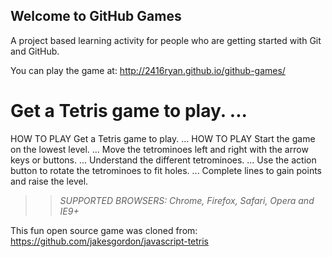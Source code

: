 ## Welcome to GitHub Games

A project based learning activity for people who are getting started with Git and GitHub.

You can play the game at: http://2416ryan.github.io/github-games/

Get a Tetris game to play. ...
=======
HOW TO PLAY
Get a Tetris game to play. ... HOW TO PLAY
Start the game on the lowest level. ...
Move the tetrominoes left and right with the arrow keys or buttons. ...
Understand the different tetrominoes. ...
Use the action button to rotate the tetrominoes to fit holes. ...
Complete lines to gain points and raise the level.

>> _*SUPPORTED BROWSERS*: Chrome, Firefox, Safari, Opera and IE9+_

This fun open source game was cloned from: https://github.com/jakesgordon/javascript-tetris
